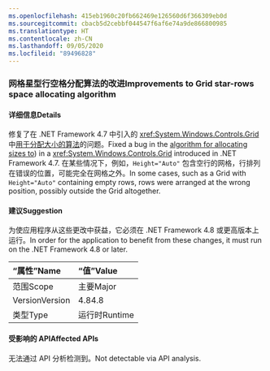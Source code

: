 ```yaml
---
ms.openlocfilehash: 415eb1960c20fb662469e126560d6f366309eb0d
ms.sourcegitcommit: cbacb5d2cebbf044547f6af6e74a9de866800985
ms.translationtype: HT
ms.contentlocale: zh-CN
ms.lasthandoff: 09/05/2020
ms.locfileid: "89496828"
---
```

### <a name="improvements-to-grid-star-rows-space-allocating-algorithm"></a><span data-ttu-id="920f6-101">网格星型行空格分配算法的改进</span><span class="sxs-lookup"><span data-stu-id="920f6-101">Improvements to Grid star-rows space allocating algorithm</span></span>

#### <a name="details"></a><span data-ttu-id="920f6-102">详细信息</span><span class="sxs-lookup"><span data-stu-id="920f6-102">Details</span></span>

<span data-ttu-id="920f6-103">修复了在 .NET Framework 4.7 中引入的 <xref:System.Windows.Controls.Grid> 中[用于分配大小的算法](https://github.com/Microsoft/dotnet/blob/master/Documentation/compatibility/wpf-grid-allocation-of-space-to-star-columns.md)的问题。</span><span class="sxs-lookup"><span data-stu-id="920f6-103">Fixed a bug in the [algorithm for allocating sizes to](https://github.com/Microsoft/dotnet/blob/master/Documentation/compatibility/wpf-grid-allocation-of-space-to-star-columns.md)) in a <xref:System.Windows.Controls.Grid> introduced in .NET Framework 4.7.</span></span>  <span data-ttu-id="920f6-104">在某些情况下，例如，<code>Height=&quot;Auto&quot;</code> 包含空行的网格，行排列在错误的位置，可能完全在网格之外。</span><span class="sxs-lookup"><span data-stu-id="920f6-104">In some cases, such as a Grid with <code>Height=&quot;Auto&quot;</code> containing empty rows, rows were arranged at the wrong position, possibly outside the Grid altogether.</span></span>

#### <a name="suggestion"></a><span data-ttu-id="920f6-105">建议</span><span class="sxs-lookup"><span data-stu-id="920f6-105">Suggestion</span></span>

<span data-ttu-id="920f6-106">为使应用程序从这些更改中获益，它必须在 .NET Framework 4.8 或更高版本上运行。</span><span class="sxs-lookup"><span data-stu-id="920f6-106">In order for the application to benefit from these changes, it must run on the .NET Framework 4.8 or later.</span></span>

| <span data-ttu-id="920f6-107">“属性”</span><span class="sxs-lookup"><span data-stu-id="920f6-107">Name</span></span>    | <span data-ttu-id="920f6-108">“值”</span><span class="sxs-lookup"><span data-stu-id="920f6-108">Value</span></span>       |
|:--------|:------------|
| <span data-ttu-id="920f6-109">范围</span><span class="sxs-lookup"><span data-stu-id="920f6-109">Scope</span></span>   |<span data-ttu-id="920f6-110">主要</span><span class="sxs-lookup"><span data-stu-id="920f6-110">Major</span></span>|
|<span data-ttu-id="920f6-111">Version</span><span class="sxs-lookup"><span data-stu-id="920f6-111">Version</span></span>|<span data-ttu-id="920f6-112">4.8</span><span class="sxs-lookup"><span data-stu-id="920f6-112">4.8</span></span>|
|<span data-ttu-id="920f6-113">类型</span><span class="sxs-lookup"><span data-stu-id="920f6-113">Type</span></span>|<span data-ttu-id="920f6-114">运行时</span><span class="sxs-lookup"><span data-stu-id="920f6-114">Runtime</span></span>|

#### <a name="affected-apis"></a><span data-ttu-id="920f6-115">受影响的 API</span><span class="sxs-lookup"><span data-stu-id="920f6-115">Affected APIs</span></span>

<span data-ttu-id="920f6-116">无法通过 API 分析检测到。</span><span class="sxs-lookup"><span data-stu-id="920f6-116">Not detectable via API analysis.</span></span>

<!--

#### Affected APIs

Not detectable via API analysis.

-->
